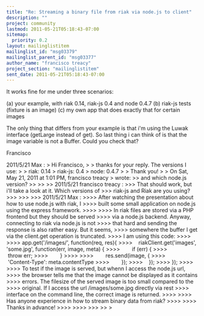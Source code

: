 ```yaml
---
title: "Re: Streaming a binary file from riak via node.js to client"
description: ""
project: community
lastmod: 2011-05-21T05:18:43-07:00
sitemap:
  priority: 0.2
layout: mailinglistitem
mailinglist_id: "msg03379"
mailinglist_parent_id: "msg03377"
author_name: "francisco treacy"
project_section: "mailinglistitem"
sent_date: 2011-05-21T05:18:43-07:00
---
```



It works fine for me under three scenarios:

(a) your example, with riak 0.14, riak-js 0.4 and node 0.4.7
(b) riak-js tests (fixture is an image)
(c) my own app that does exactly that for certain images

The only thing that differs from your example is that i'm using the
Luwak interface (getLarge instead of get). So last thing i can think
of is that the image variable is not a Buffer. Could you check that?

Francisco


2011/5/21 Max :
&gt; Hi Francisco,
&gt;
&gt; thanks for your reply. The versions I use:
&gt;
&gt; riak: 0.14
&gt; riak-js: 0.4
&gt; node: 0.4.7
&gt;
&gt; Thank you!
&gt;
&gt; On Sat, May 21, 2011 at 1:01 PM, francisco treacy
&gt;  wrote:
&gt;&gt; and which node.js version?
&gt;&gt;
&gt;&gt;
&gt;&gt; 2011/5/21 francisco treacy :
&gt;&gt;&gt; That should work, but i'll take a look at it. Which versions of
&gt;&gt;&gt; riak-js and Riak are you using?
&gt;&gt;&gt;
&gt;&gt;&gt;
&gt;&gt;&gt; 2011/5/21 Max :
&gt;&gt;&gt;&gt; After watching the presentation about how to use node.js with riak, I
&gt;&gt;&gt;&gt; built some small application on node.js using the express framework.
&gt;&gt;&gt;&gt;
&gt;&gt;&gt;&gt; In riak files are stored via a PHP frontend but they should be served
&gt;&gt;&gt;&gt; via a node.js backend. Anyway, connecting to riak via node.js is not
&gt;&gt;&gt;&gt; that hard and sending the response is also rather easy. But it seems,
&gt;&gt;&gt;&gt; somewhere the buffer I get via the client.get operation is truncated.
&gt;&gt;&gt;&gt; I am using this code:
&gt;&gt;&gt;&gt;
&gt;&gt;&gt;&gt; app.get('/images/', function(req, res){
&gt;&gt;&gt;&gt;    riakClient.get('images', 'some.jpg', function(err, image, meta) {
&gt;&gt;&gt;&gt;        if (err) {
&gt;&gt;&gt;&gt;            throw err;
&gt;&gt;&gt;&gt;        }
&gt;&gt;&gt;&gt;
&gt;&gt;&gt;&gt;        res.send(image, {
&gt;&gt;&gt;&gt;            'Content-Type': meta.contentType
&gt;&gt;&gt;&gt;        });
&gt;&gt;&gt;&gt;    });
&gt;&gt;&gt;&gt; });
&gt;&gt;&gt;&gt;
&gt;&gt;&gt;&gt; To test if the image is served, but whenn I access the node.js url,
&gt;&gt;&gt;&gt; the browser tells me that the image cannot be displayed as it contains
&gt;&gt;&gt;&gt; errors. The filesize of the served image is too small compared to the
&gt;&gt;&gt;&gt; original. If I access the url /images/some.jpg directly via rest
&gt;&gt;&gt;&gt; interface on the command line, the correct image is returned.
&gt;&gt;&gt;&gt;
&gt;&gt;&gt;&gt; Has anyone experience in how to stream binary data from riak?
&gt;&gt;&gt;&gt;
&gt;&gt;&gt;&gt; Thanks in advance!
&gt;&gt;&gt;&gt;
&gt;&gt;&gt;&gt;
&gt;&gt;&gt;
&gt;&gt;
&gt;

